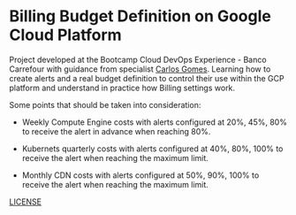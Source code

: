 # Billing Budget Definition on Google Cloud Platform

Project developed at the Bootcamp Cloud DevOps Experience - Banco Carrefour with guidance from specialist [Carlos Gomes](https://www.linkedin.com/in/carlos-barbero-95457b22/ "Carlos Gomes").
Learning how to create alerts and a real budget definition to control their use within the GCP platform and understand in practice how Billing settings work.

Some points that should be taken into consideration:

- Weekly Compute Engine costs with alerts configured at 20%, 45%, 80% to receive the alert in advance when reaching 80%.

- Kubernets quarterly costs with alerts configured at 40%, 80%, 100% to receive the alert when reaching the maximum limit.

- Monthly CDN costs with alerts configured at 50%, 90%, 100% to receive the alert when reaching the maximum limit.

[LICENSE](/LICENSE)
